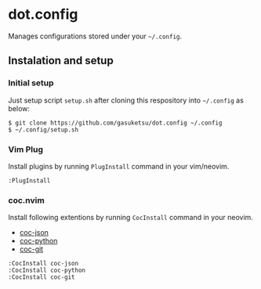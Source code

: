 # dot.config
Manages configurations stored under your `~/.config`.

## Instalation and setup

### Initial setup

Just setup script `setup.sh` after cloning this respository into `~/.config` as below:

```
$ git clone https://github.com/gasuketsu/dot.config ~/.config
$ ~/.config/setup.sh
```

### Vim Plug
Install plugins by running ``PlugInstall`` command in your vim/neovim.

```
:PlugInstall
```

### coc.nvim

Install following extentions by running ``CocInstall`` command in your neovim.

* [coc-json](https://github.com/neoclide/coc-json)
* [coc-python](https://github.com/neoclide/coc-python)
* [coc-git](https://github.com/neoclide/coc-git)

```
:CocInstall coc-json
:CocInstall coc-python
:CocInstall coc-git
```
